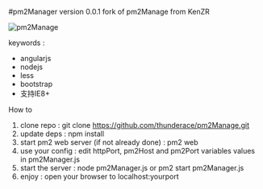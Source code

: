 #pm2Manager version 0.0.1
fork of pm2Manage from KenZR 


![pm2Manage](https://raw.githubusercontent.com/thunderace/pm2Manage/master/snapshots/snapshot-v0.0.1.png)

keywords : 
+ angularjs  
+ nodejs
+ less
+ bootstrap
+ 支持IE8+


How to
1. clone repo : git clone https://github.com/thunderace/pm2Manage.git
2. update deps : npm install
3. start pm2 web server (if not already done) : pm2 web
2. use your config : edit httpPort, pm2Host and pm2Port variables values in pm2Manager.js
3. start the server : node pm2Manager.js or pm2 start pm2Manager.js
4. enjoy : open your browser to localhost:yourport

